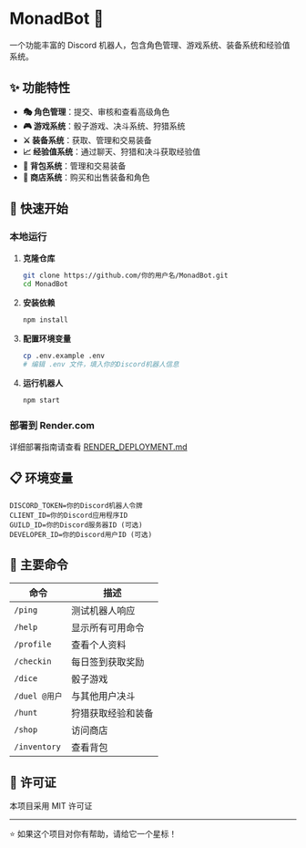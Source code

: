 # MonadBot 🤖

一个功能丰富的 Discord 机器人，包含角色管理、游戏系统、装备系统和经验值系统。

## ✨ 功能特性

- **🎭 角色管理**：提交、审核和查看高级角色
- **🎮 游戏系统**：骰子游戏、决斗系统、狩猎系统
- **⚔️ 装备系统**：获取、管理和交易装备
- **📈 经验值系统**：通过聊天、狩猎和决斗获取经验值
- **🎒 背包系统**：管理和交易装备
- **🛒 商店系统**：购买和出售装备和角色

## 🚀 快速开始

### 本地运行

1. **克隆仓库**
   ```bash
   git clone https://github.com/你的用户名/MonadBot.git
   cd MonadBot
   ```

2. **安装依赖**
   ```bash
   npm install
   ```

3. **配置环境变量**
   ```bash
   cp .env.example .env
   # 编辑 .env 文件，填入你的Discord机器人信息
   ```

4. **运行机器人**
   ```bash
   npm start
   ```

### 部署到 Render.com

详细部署指南请查看 [RENDER_DEPLOYMENT.md](./RENDER_DEPLOYMENT.md)

## 📋 环境变量

```env
DISCORD_TOKEN=你的Discord机器人令牌
CLIENT_ID=你的Discord应用程序ID
GUILD_ID=你的Discord服务器ID (可选)
DEVELOPER_ID=你的Discord用户ID (可选)
```

## 🎯 主要命令

| 命令 | 描述 |
|------|------|
| `/ping` | 测试机器人响应 |
| `/help` | 显示所有可用命令 |
| `/profile` | 查看个人资料 |
| `/checkin` | 每日签到获取奖励 |
| `/dice` | 骰子游戏 |
| `/duel @用户` | 与其他用户决斗 |
| `/hunt` | 狩猎获取经验和装备 |
| `/shop` | 访问商店 |
| `/inventory` | 查看背包 |

## 📄 许可证

本项目采用 MIT 许可证

---

⭐ 如果这个项目对你有帮助，请给它一个星标！